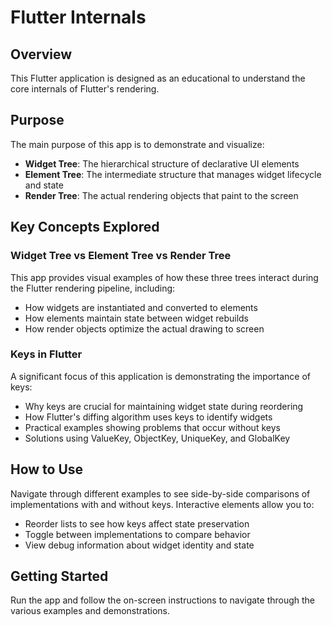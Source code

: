 # Flutter Internals

## Overview
This Flutter application is designed as an educational to understand the core internals of Flutter's rendering.

## Purpose
The main purpose of this app is to demonstrate and visualize:
- **Widget Tree**: The hierarchical structure of declarative UI elements
- **Element Tree**: The intermediate structure that manages widget lifecycle and state
- **Render Tree**: The actual rendering objects that paint to the screen

## Key Concepts Explored

### Widget Tree vs Element Tree vs Render Tree
This app provides visual examples of how these three trees interact during the Flutter rendering pipeline, including:
- How widgets are instantiated and converted to elements
- How elements maintain state between widget rebuilds
- How render objects optimize the actual drawing to screen

### Keys in Flutter
A significant focus of this application is demonstrating the importance of keys:
- Why keys are crucial for maintaining widget state during reordering
- How Flutter's diffing algorithm uses keys to identify widgets
- Practical examples showing problems that occur without keys
- Solutions using ValueKey, ObjectKey, UniqueKey, and GlobalKey

## How to Use
Navigate through different examples to see side-by-side comparisons of implementations with and without keys. Interactive elements allow you to:
- Reorder lists to see how keys affect state preservation
- Toggle between implementations to compare behavior
- View debug information about widget identity and state


## Getting Started
Run the app and follow the on-screen instructions to navigate through the various examples and demonstrations.